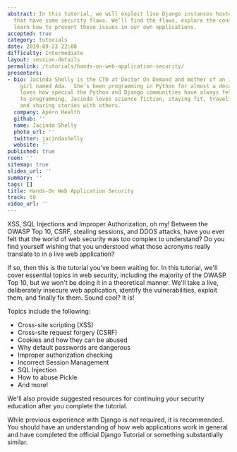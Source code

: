 ```yaml
---
abstract: In this tutorial, we will exploit live Django instances hosted on Heroku
  that have some security flaws. We’ll find the flaws, explore the consequences, and
  learn how to prevent these issues in our own applications.
accepted: true
category: tutorials
date: 2019-09-23 22:00
difficulty: Intermediate
layout: session-details
permalink: /tutorials/hands-on-web-application-security/
presenters:
- bio: Jacinda Shelly is the CTO at Doctor On Demand and mother of an incredible little
    girl named Ada.  She's been programming in Python for almost a decade now and
    loves how special the Python and Django communities have always felt. In addition
    to programming, Jacinda loves science fiction, staying fit, traveling the world
    and sharing stories with others.
  company: Apéro Health
  github: ''
  name: Jacinda Shelly
  photo_url: ''
  twitter: jacindashelly
  website: ''
published: true
room: ''
sitemap: true
slides_url: ''
summary: ''
tags: []
title: Hands-On Web Application Security
track: t0
video_url: ''
---
```


XSS, SQL Injections and Improper Authorization, oh my! Between the OWASP Top 10, CSRF, stealing sessions, and DDOS attacks, have you ever felt that the world of web security was too complex to understand? Do you find yourself wishing that you understood what those acronyms really translate to in a live web application?

If so, then this is the tutorial you've been waiting for. In this tutorial, we'll cover essential topics in web security, including the majority of the OWASP Top 10, but we won't be doing it in a theoretical manner. We'll take a live, deliberately insecure web application, identify the vulnerabilities, exploit them, and finally fix them. Sound cool? It is!

Topics include the following:

* Cross-site scripting (XSS)
* Cross-site request forgery (CSRF)
* Cookies and how they can be abused
* Why default passwords are dangerous
* Improper authorization checking
* Incorrect Session Management
* SQL Injection
* How to abuse Pickle
* And more!

We'll also provide suggested resources for continuing your security education after you complete the tutorial.

While previous experience with Django is not required, it is recommended. You should have an understanding of how web applications work in general and have completed the official Django Tutorial or something substantially similar.